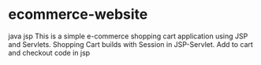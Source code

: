 # ecommerce-website
java jsp
This is a simple e-commerce shopping cart application using JSP and Servlets. Shopping Cart builds with Session in JSP-Servlet. Add to cart and checkout code in jsp

